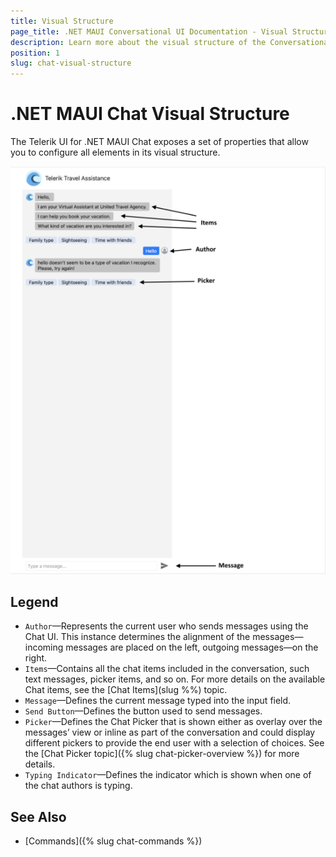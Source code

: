 ```yaml
---
title: Visual Structure
page_title: .NET MAUI Conversational UI Documentation - Visual Structure
description: Learn more about the visual structure of the Conversational UI
position: 1
slug: chat-visual-structure
---
```


# .NET MAUI Chat Visual Structure

The Telerik UI for .NET MAUI Chat exposes a set of properties that allow you to configure all elements in its visual structure.

![.NET MAUI Chat Visual Structure](images/chat-visualstructure.png)

## Legend

- `Author`&mdash;Represents the current user who sends messages using the Chat UI. This instance determines the alignment of the messages—incoming messages are placed on the left, outgoing messages—on the right.
- `Items`&mdash;Contains all the chat items included in the conversation, such text messages, picker items, and so on. For more details on the available Chat items, see the [Chat Items](slug %%) topic.
- `Message`&mdash;Defines the current message typed into the input field.
- `Send Button`&mdash;Defines the button used to send messages.
- `Picker`&mdash;Defines the Chat Picker that is shown either as overlay over the messages’ view or inline as part of the conversation and could display different pickers to provide the end user with a selection of choices. See the [Chat Picker topic]({% slug chat-picker-overview %}) for more details.
- `Typing Indicator`&mdash;Defines the indicator which is shown when one of the chat authors is typing.

## See Also

- [Commands]({% slug chat-commands %})
